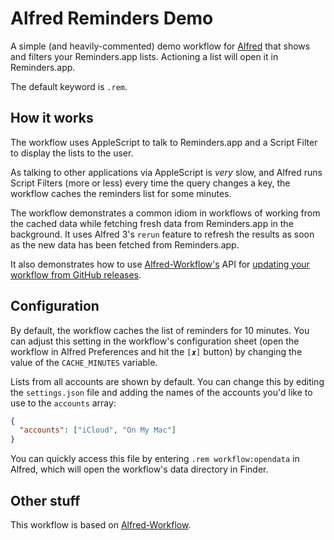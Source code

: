 Alfred Reminders Demo
=====================

A simple (and heavily-commented) demo workflow for [Alfred][alfredapp] that shows and filters your Reminders.app lists. Actioning a list will open it in Reminders.app.

The default keyword is `.rem`.


How it works
------------

The workflow uses AppleScript to talk to Reminders.app and a Script Filter to display the lists to the user.

As talking to other applications via AppleScript is *very* slow, and Alfred runs Script Filters (more or less) every time the query changes a key, the workflow caches the reminders list for some minutes.

The workflow demonstrates a common idiom in workflows of working from the cached data while fetching fresh data from Reminders.app in the background. It uses Alfred 3's `rerun` feature to refresh the results as soon as the new data has been fetched from Reminders.app.

It also demonstrates how to use [Alfred-Workflow's][aw] API for [updating your workflow from GitHub releases][self-update].

Configuration
-------------

By default, the workflow caches the list of reminders for 10 minutes. You can adjust this setting in the workflow's configuration sheet (open the workflow in Alfred Preferences and hit the `[𝒙]` button) by changing the value of the `CACHE_MINUTES` variable.

Lists from all accounts are shown by default. You can change this by editing the `settings.json` file and adding the names of the accounts you'd like to use to the `accounts` array:

```json
{
  "accounts": ["iCloud", "On My Mac"]
}
```

You can quickly access this file by entering `.rem workflow:opendata` in Alfred, which will open the workflow's data directory in Finder.


Other stuff
-----------

This workflow is based on [Alfred-Workflow][aw].


[alfredapp]: https://www.alfredapp.com/
[aw]: http://www.deanishe.net/alfred-workflow/
[self-update]: http://www.deanishe.net/alfred-workflow/guide/update.html
